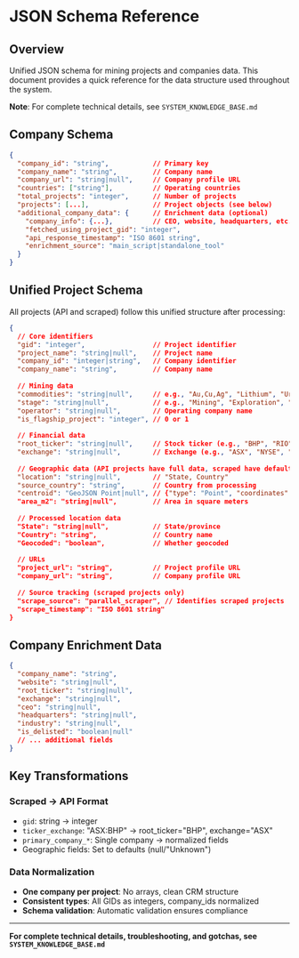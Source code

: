 # JSON Schema Reference

## Overview
Unified JSON schema for mining projects and companies data. This document provides a quick reference for the data structure used throughout the system.

**Note**: For complete technical details, see `SYSTEM_KNOWLEDGE_BASE.md`

## Company Schema

```json
{
  "company_id": "string",           // Primary key
  "company_name": "string",         // Company name
  "company_url": "string|null",     // Company profile URL
  "countries": ["string"],          // Operating countries
  "total_projects": "integer",      // Number of projects
  "projects": [...],                // Project objects (see below)
  "additional_company_data": {      // Enrichment data (optional)
    "company_info": {...},          // CEO, website, headquarters, etc.
    "fetched_using_project_gid": "integer",
    "api_response_timestamp": "ISO 8601 string",
    "enrichment_source": "main_script|standalone_tool"
  }
}
```

## Unified Project Schema

All projects (API and scraped) follow this unified structure after processing:

```json
{
  // Core identifiers
  "gid": "integer",                 // Project identifier
  "project_name": "string|null",    // Project name
  "company_id": "integer|string",   // Company identifier
  "company_name": "string",         // Company name
  
  // Mining data
  "commodities": "string|null",     // e.g., "Au,Cu,Ag", "Lithium", "Uranium"
  "stage": "string|null",           // e.g., "Mining", "Exploration", "Development"
  "operator": "string|null",        // Operating company name
  "is_flagship_project": "integer", // 0 or 1
  
  // Financial data
  "root_ticker": "string|null",     // Stock ticker (e.g., "BHP", "RIO")
  "exchange": "string|null",        // Exchange (e.g., "ASX", "NYSE", "TSX")
  
  // Geographic data (API projects have full data, scraped have defaults)
  "location": "string|null",        // "State, Country"
  "source_country": "string",       // Country from processing
  "centroid": "GeoJSON Point|null", // {"type": "Point", "coordinates": [lon, lat]}
  "area_m2": "string|null",         // Area in square meters
  
  // Processed location data
  "State": "string|null",           // State/province
  "Country": "string",              // Country name
  "Geocoded": "boolean",            // Whether geocoded
  
  // URLs
  "project_url": "string",          // Project profile URL
  "company_url": "string",          // Company profile URL
  
  // Source tracking (scraped projects only)
  "scrape_source": "parallel_scraper", // Identifies scraped projects
  "scrape_timestamp": "ISO 8601 string"
}
```

## Company Enrichment Data

```json
{
  "company_name": "string",
  "website": "string|null",
  "root_ticker": "string|null",
  "exchange": "string|null", 
  "ceo": "string|null",
  "headquarters": "string|null",
  "industry": "string|null",
  "is_delisted": "boolean|null"
  // ... additional fields
}
```

## Key Transformations

### **Scraped → API Format**
- `gid`: string → integer
- `ticker_exchange`: "ASX:BHP" → root_ticker="BHP", exchange="ASX"  
- `primary_company_*`: Single company → normalized fields
- Geographic fields: Set to defaults (null/"Unknown")

### **Data Normalization**
- **One company per project**: No arrays, clean CRM structure
- **Consistent types**: All GIDs as integers, company_ids normalized
- **Schema validation**: Automatic validation ensures compliance

---

**For complete technical details, troubleshooting, and gotchas, see `SYSTEM_KNOWLEDGE_BASE.md`**
